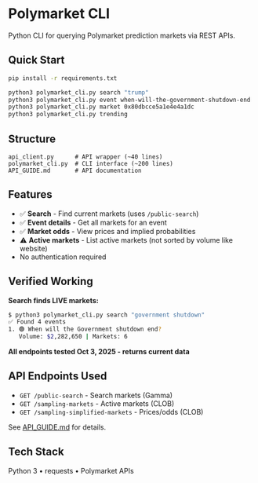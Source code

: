 # Polymarket CLI

Python CLI for querying Polymarket prediction markets via REST APIs.

## Quick Start

```bash
pip install -r requirements.txt

python3 polymarket_cli.py search "trump"
python3 polymarket_cli.py event when-will-the-government-shutdown-end
python3 polymarket_cli.py market 0x80dbcce5a1e4e4a1dc
python3 polymarket_cli.py trending
```

## Structure

```
api_client.py      # API wrapper (~40 lines)
polymarket_cli.py  # CLI interface (~200 lines)
API_GUIDE.md       # API documentation
```

## Features

- ✅ **Search** - Find current markets (uses `/public-search`)
- ✅ **Event details** - Get all markets for an event
- ✅ **Market odds** - View prices and implied probabilities  
- ⚠️ **Active markets** - List active markets (not sorted by volume like website)
- No authentication required

## Verified Working

**Search finds LIVE markets:**
```bash
$ python3 polymarket_cli.py search "government shutdown"
✅ Found 4 events
1. 🟢 When will the Government shutdown end?
   Volume: $2,282,650 | Markets: 6
```

**All endpoints tested Oct 3, 2025 - returns current data**

## API Endpoints Used

- `GET /public-search` - Search markets (Gamma)
- `GET /sampling-markets` - Active markets (CLOB)
- `GET /sampling-simplified-markets` - Prices/odds (CLOB)

See [API_GUIDE.md](API_GUIDE.md) for details.

## Tech Stack

Python 3 • requests • Polymarket APIs
